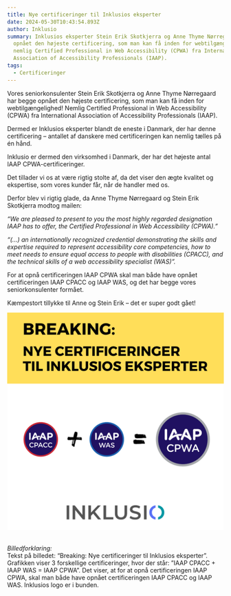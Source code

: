 ```yaml
---
title: Nye certificeringer til Inklusios eksperter
date: 2024-05-30T10:43:54.893Z
author: Inklusio
summary: Inklusios eksperter Stein Erik Skotkjerra og Anne Thyme Nørregaard har
  opnået den højeste certificering, som man kan få inden for webtilgængelighed,
  nemlig Certified Professional in Web Accessibility (CPWA) fra International
  Association of Accessibility Professionals (IAAP).
tags:
  - Certificeringer
---
```

Vores seniorkonsulenter Stein Erik Skotkjerra og Anne Thyme Nørregaard har begge opnået den højeste certificering, som man kan få inden for webtilgængelighed! Nemlig Certified Professional in Web Accessibility (CPWA) fra International Association of Accessibility Professionals (IAAP).

Dermed er Inklusios eksperter blandt de eneste i Danmark, der har denne certificering – antallet af danskere med certificeringen kan nemlig tælles på én hånd. 

Inklusio er dermed den virksomhed i Danmark, der har det højeste antal IAAP CPWA-certificeringer.

Det tillader vi os at være rigtig stolte af, da det viser den ægte kvalitet og ekspertise, som vores kunder får, når de handler med os.

Derfor blev vi rigtig glade, da Anne Thyme Nørregaard og Stein Erik Skotkjerra modtog mailen:

*“We are pleased to present to you the most highly regarded designation IAAP has to offer, the Certified Professional in Web Accessibility (CPWA).”*

*“(…) an internationally recognized credential demonstrating the skills and expertise required to represent accessibility core competencies, how to meet needs to ensure equal access to people with disabilities (CPACC), and the technical skills of a web accessibility specialist (WAS)”.* 

For at opnå certificeringen IAAP CPWA skal man både have opnået certificeringen IAAP CPACC og IAAP WAS, og det har begge vores seniorkonsulenter formået.

Kæmpestort tillykke til Anne og Stein Erik – det er super godt gået! 

![Tekst på billedet: “Breaking: Nye certificeringer til Inklusios eksperter”. Grafikken viser 3 forskellige certificeringer, hvor der står: ”IAAP CPACC + IAAP WAS = IAAP CPWA”. Det viser, at for at opnå certificeringen IAAP CPWA, skal man både have opnået certificeringen IAAP CPACC og IAAP WAS.  Inklusios logo er i bunden.](/img/certificering_iaap-cpwa.png "Inklusios eksperter opnår certificeringen IAAP CPWA")

\
*B﻿illedforklaring:* \
Tekst på billedet: “Breaking: Nye certificeringer til Inklusios eksperter”. Grafikken viser 3 forskellige certificeringer, hvor der står: ”IAAP CPACC + IAAP WAS = IAAP CPWA”. Det viser, at for at opnå certificeringen IAAP CPWA, skal man både have opnået certificeringen IAAP CPACC og IAAP WAS.  Inklusios logo er i bunden.